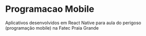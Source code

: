 # Programacao Mobile
Aplicativos desenvolvidos em React Native para aula do perigoso (programação mobile) na Fatec Praia Grande
